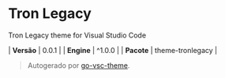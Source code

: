 # Tron Legacy

Tron Legacy theme for Visual Studio Code

| **Versão** | 0.0.1 |
| **Engine** | ^1.0.0 |
| **Pacote** | theme-tronlegacy |

> Autogerado por [go-vsc-theme](https://github.com/natalbu/go-vsc-theme).
